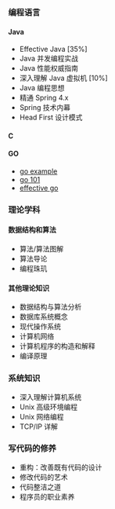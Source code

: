 ### 编程语言
#### Java
* Effective Java [35%]
* Java 并发编程实战
* Java 性能权威指南
* 深入理解 Java 虚拟机 [10%]
* Java 编程思想
* 精通 Spring 4.x
* Spring 技术内幕
* Head First 设计模式
#### C
#### GO
* [go example](https://gobyexample.com/)
* [go 101](https://gfw.go101.org/article/101.html)
* [effective go](https://golang.org/doc/effective_go)

### 理论学科
#### 数据结构和算法
* 算法/算法图解
* 算法导论
* 编程珠玑
#### 其他理论知识
* 数据结构与算法分析
* 数据库系统概念
* 现代操作系统
* 计算机网络
* 计算机程序的构造和解释
* 编译原理

### 系统知识
* 深入理解计算机系统
* Unix 高级环境编程
* Unix 网络编程
* TCP/IP 详解

### 写代码的修养
* 重构：改善既有代码的设计
* 修改代码的艺术
* 代码整洁之道
* 程序员的职业素养